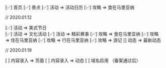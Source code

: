 [✅] 首页
[✅] 景点
[✅] 活动 => 活动日历
[✅] 攻略 => 食在马里亚纳

// 2020.01.12

[✅] 活动 => 美式节日      
[✅] 活动 => 文化活动
[✅] 活动 => 精彩赛事
[✅] 攻略 => 食在马里亚纳
[✅] 攻略 => 住在马里亚纳
[✅] 攻略 => 行在马里亚纳
[✅] 攻略 => 游记
[] 动态 => 最新动态

// 2020.01.19

[ ] 内容录入 => 页面
[ ] 内容录入 => 动态
[ ] 域名启用 （备案通过后）